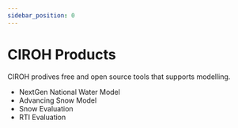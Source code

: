 ```yaml
---
sidebar_position: 0
---
```


# CIROH Products

CIROH prodives free and open source tools that supports modelling.

- NextGen National Water Model
- Advancing Snow Model
- Snow Evaluation
- RTI Evaluation